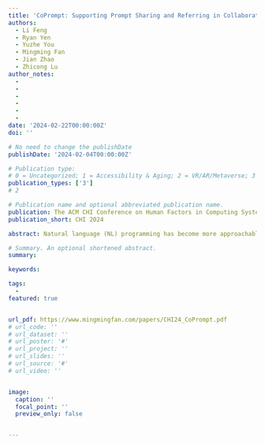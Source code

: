 ```yaml
---
title: 'CoPrompt: Supporting Prompt Sharing and Referring in Collaborative Natural Language Programming'
authors:
  - Li Feng
  - Ryan Yen
  - Yuzhe You
  - Mingming Fan
  - Jian Zhao
  - Zhicong Lu
author_notes:
  - 
  - 
  -
  -
  -
  - 
date: '2024-02-22T00:00:00Z'
doi: ''

# No need to change the publishDate 
publishDate: '2024-02-04T00:00:00Z'

# Publication type: 
# 0 = Uncategorized; 1 = Accessibility & Aging; 2 = VR/AR/Metaverse; 3 = Human-AI Collaboration; 4 = UX Methodology; 5 = Social Computing; 6 = Sensing;  7 = Thesis; 8 = Patent
publication_types: ['3']
# 2

# Publication name and optional abbreviated publication name.
publication: The ACM CHI Conference on Human Factors in Computing Systems 2024
publication_short: CHI 2024

abstract: Natural language (NL) programming has become more approachable due to the powerful code-generation capability of large language models (LLMs). This shift to using NL to program enhances collaborative programming by reducing communication barriers and context-switching among programmers from varying backgrounds. However, programmers may face challenges during prompt engineering in a collaborative setting as they need to actively keep aware of their collaborators' progress and intents. In this paper, we aim to investigate ways to assist programmers’ prompt engineering in a collaborative context. We first conducted a formative study to understand the workflows and challenges of programmers when using NL for collaborative programming. Based on our findings, we implemented a prototype, CoPrompt, to support collaborative prompt engineering by providing referring, requesting, sharing, and linking mechanisms. Our user study indicates that CoPrompt assists programmers in comprehending collaborators' prompts and building on their collaborators’ work, reducing repetitive updates and communication costs. 

# Summary. An optional shortened abstract.
summary: 

keywords: 

tags:
  - 
featured: true


url_pdf: https://www.mingmingfan.com/papers/CHI24_CoPrompt.pdf
# url_code: ''
# url_dataset: ''
# url_poster: '#'
# url_project: ''
# url_slides: ''
# url_source: '#'
# url_video: ''


image:
  caption: ''
  focal_point: ''
  preview_only: false


---
```


<!-- put your youtube/vimeo video ID here if possible -->
<!-- {{< bilibili BV1nA411z7RZ >}} -->



